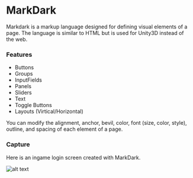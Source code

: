 # MarkDark
Markdark is a markup language designed for defining visual elements of a page. The language is similar to HTML but is used for Unity3D instead of the web.

### Features
* Buttons
* Groups
* InputFields
* Panels
* Sliders
* Text
* Toggle Buttons
* Layouts (Virtical/Horizontal)

You can modify the alignment, anchor, bevil, color, font (size, color, style), outline, and spacing of each element of a page.

### Capture
Here is an ingame login screen created with MarkDark.

![alt text](https://github.com/HellFire13/MarkDark/blob/master/capture.png)
